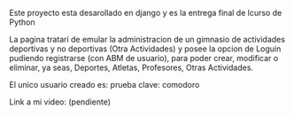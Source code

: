 Este proyecto esta desarollado en django y es la entrega final de lcurso de Python

La pagina tratarí de emular la administracion de un gimnasio de actividades deportivas y no deportivas (Otra Actividades) y posee la opcion de Loguin pudiendo registrarse (con ABM de usuario), para poder crear, modificar o eliminar, ya seas, Deportes, Atletas, Profesores, Otras Actividades.

El unico usuario creado es: prueba
clave: comodoro

Link a mi video: (pendiente)